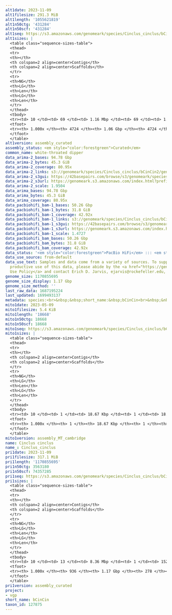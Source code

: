 ```yaml
---
alt1date: 2023-11-09
alt1filesize: 291.3 MiB
alt1length: '1055621819'
alt1n50ctg: '431284'
alt1n50scf: '431284'
alt1seq: https://s3.amazonaws.com/genomeark/species/Cinclus_cinclus/bCinCin1/assembly_curated/bCinCin1.alt.cur.20231109.fasta.gz
alt1sizes: |
  <table class="sequence-sizes-table">
  <thead>
  <tr>
  <th></th>
  <th colspan=2 align=center>Contigs</th>
  <th colspan=2 align=center>Scaffolds</th>
  </tr>
  <tr>
  <th>NG</th>
  <th>LG</th>
  <th>Len</th>
  <th>LG</th>
  <th>Len</th>
  </tr>
  </thead>
  <tbody>
  <tr><td> 10 </td><td> 69 </td><td> 1.16 Mbp </td><td> 69 </td><td> 1.16 Mbp </td></tr><tr><td> 20 </td><td> 176 </td><td> 0.84 Mbp </td><td> 176 </td><td> 0.84 Mbp </td></tr><tr><td> 30 </td><td> 321 </td><td> 0.66 Mbp </td><td> 321 </td><td> 0.66 Mbp </td></tr><tr><td> 40 </td><td> 502 </td><td> 0.52 Mbp </td><td> 502 </td><td> 0.52 Mbp </td></tr><tr style="background-color:#cccccc;"><td> 50 </td><td> 725 </td><td> 431.28 Kbp </td><td> 725 </td><td> 431.28 Kbp </td></tr><tr><td> 60 </td><td> 997 </td><td> 345.24 Kbp </td><td> 997 </td><td> 345.24 Kbp </td></tr><tr><td> 70 </td><td> 1345 </td><td> 266.97 Kbp </td><td> 1345 </td><td> 266.97 Kbp </td></tr><tr><td> 80 </td><td> 1812 </td><td> 187.93 Kbp </td><td> 1812 </td><td> 187.93 Kbp </td></tr><tr><td> 90 </td><td> 2547 </td><td> 107.28 Kbp </td><td> 2547 </td><td> 107.28 Kbp </td></tr><tr><td> 100 </td><td> 4724 </td><td> 7.08 Kbp </td><td> 4724 </td><td> 7.08 Kbp </td></tr></tbody>
  <tfoot>
  <tr><th> 1.000x </th><th> 4724 </th><th> 1.06 Gbp </th><th> 4724 </th><th> 1.06 Gbp </th></tr>
  </tfoot>
  </table>
alt1version: assembly_curated
assembly_status: <em style="color:forestgreen">Curated</em>
common_name: white-throated dipper
data_arima-2_bases: 94.78 Gbp
data_arima-2_bytes: 45.3 GiB
data_arima-2_coverage: 80.95x
data_arima-2_links: s3://genomeark/species/Cinclus_cinclus/bCinCin2/genomic_data/arima/<br>
data_arima-2_s3gui: https://42basepairs.com/browse/s3/genomeark/species/Cinclus_cinclus/bCinCin2/genomic_data/arima/
data_arima-2_s3url: https://genomeark.s3.amazonaws.com/index.html?prefix=species/Cinclus_cinclus/bCinCin2/genomic_data/arima/
data_arima-2_scale: 1.9504
data_arima_bases: 94.78 Gbp
data_arima_bytes: 45.3 GiB
data_arima_coverage: 80.95x
data_pacbiohifi_bam-1_bases: 50.26 Gbp
data_pacbiohifi_bam-1_bytes: 31.8 GiB
data_pacbiohifi_bam-1_coverage: 42.92x
data_pacbiohifi_bam-1_links: s3://genomeark/species/Cinclus_cinclus/bCinCin1/genomic_data/pacbio_hifi/<br>
data_pacbiohifi_bam-1_s3gui: https://42basepairs.com/browse/s3/genomeark/species/Cinclus_cinclus/bCinCin1/genomic_data/pacbio_hifi/
data_pacbiohifi_bam-1_s3url: https://genomeark.s3.amazonaws.com/index.html?prefix=species/Cinclus_cinclus/bCinCin1/genomic_data/pacbio_hifi/
data_pacbiohifi_bam-1_scale: 1.4727
data_pacbiohifi_bam_bases: 50.26 Gbp
data_pacbiohifi_bam_bytes: 31.8 GiB
data_pacbiohifi_bam_coverage: 42.92x
data_status: '<em style="color:forestgreen">PacBio HiFi</em> ::: <em style="color:forestgreen">Arima</em>'
data_use_source: from-default
data_use_text: Samples and data come from a variety of sources. To support fair and
  productive use of this data, please abide by the <a href="https://genome10k.soe.ucsc.edu/data-use-policies/">Data
  Use Policy</a> and contact Erich D. Jarvis, ejarvis@rockefeller.edu, with any questions.
genome_size: 1170855695
genome_size_display: 1.17 Gbp
genome_size_method: ''
last_raw_data: 1687195224
last_updated: 1699493137
metadata: species:<br>&nbsp;&nbsp;short_name:&nbsp;bCinCin<br>&nbsp;&nbsp;name:&nbsp;Cinclus&nbsp;cinclus<br>&nbsp;&nbsp;taxon_id:&nbsp;127875<br>&nbsp;&nbsp;common_name:&nbsp;white-throated&nbsp;dipper<br>&nbsp;&nbsp;order:<br>&nbsp;&nbsp;&nbsp;&nbsp;name:&nbsp;Passeriformes<br>&nbsp;&nbsp;family:<br>&nbsp;&nbsp;&nbsp;&nbsp;name:&nbsp;Cinclidae<br>&nbsp;&nbsp;individuals:<br>&nbsp;&nbsp;&nbsp;&nbsp;-&nbsp;short_name:&nbsp;bCinCin1<br>&nbsp;&nbsp;&nbsp;&nbsp;&nbsp;&nbsp;biosample_id:&nbsp;SAMEA9679959<br>&nbsp;&nbsp;&nbsp;&nbsp;&nbsp;&nbsp;sex:&nbsp;male<br>&nbsp;&nbsp;&nbsp;&nbsp;-&nbsp;short_name:&nbsp;bCinCin2<br>&nbsp;&nbsp;&nbsp;&nbsp;&nbsp;&nbsp;biosample_id:&nbsp;SAMEA9679961<br>&nbsp;&nbsp;&nbsp;&nbsp;&nbsp;&nbsp;sex:&nbsp;male<br>&nbsp;&nbsp;genome_size:<br>&nbsp;&nbsp;genome_size_method:<br>&nbsp;&nbsp;project:&nbsp;[&nbsp;vgp&nbsp;]<br>
mito1date: 2023-05-09
mito1filesize: 5.4 KiB
mito1length: '18668'
mito1n50ctg: 18668
mito1n50scf: 18668
mito1seq: https://s3.amazonaws.com/genomeark/species/Cinclus_cinclus/bCinCin1/assembly_MT_cambridge/bCinCin1.MT.20230509.fasta.gz
mito1sizes: |
  <table class="sequence-sizes-table">
  <thead>
  <tr>
  <th></th>
  <th colspan=2 align=center>Contigs</th>
  <th colspan=2 align=center>Scaffolds</th>
  </tr>
  <tr>
  <th>NG</th>
  <th>LG</th>
  <th>Len</th>
  <th>LG</th>
  <th>Len</th>
  </tr>
  </thead>
  <tbody>
  <tr><td> 10 </td><td> 1 </td><td> 18.67 Kbp </td><td> 1 </td><td> 18.67 Kbp </td></tr><tr><td> 20 </td><td> 1 </td><td> 18.67 Kbp </td><td> 1 </td><td> 18.67 Kbp </td></tr><tr><td> 30 </td><td> 1 </td><td> 18.67 Kbp </td><td> 1 </td><td> 18.67 Kbp </td></tr><tr><td> 40 </td><td> 1 </td><td> 18.67 Kbp </td><td> 1 </td><td> 18.67 Kbp </td></tr><tr style="background-color:#cccccc;"><td> 50 </td><td> 1 </td><td style="background-color:#ff8888;"> 18.67 Kbp </td><td> 1 </td><td style="background-color:#ff8888;"> 18.67 Kbp </td></tr><tr><td> 60 </td><td> 1 </td><td> 18.67 Kbp </td><td> 1 </td><td> 18.67 Kbp </td></tr><tr><td> 70 </td><td> 1 </td><td> 18.67 Kbp </td><td> 1 </td><td> 18.67 Kbp </td></tr><tr><td> 80 </td><td> 1 </td><td> 18.67 Kbp </td><td> 1 </td><td> 18.67 Kbp </td></tr><tr><td> 90 </td><td> 1 </td><td> 18.67 Kbp </td><td> 1 </td><td> 18.67 Kbp </td></tr><tr><td> 100 </td><td> 1 </td><td> 18.67 Kbp </td><td> 1 </td><td> 18.67 Kbp </td></tr></tbody>
  <tfoot>
  <tr><th> 1.000x </th><th> 1 </th><th> 18.67 Kbp </th><th> 1 </th><th> 18.67 Kbp </th></tr>
  </tfoot>
  </table>
mito1version: assembly_MT_cambridge
name: Cinclus cinclus
name_: Cinclus_cinclus
pri1date: 2023-11-09
pri1filesize: 317.1 MiB
pri1length: '1170855695'
pri1n50ctg: 3563180
pri1n50scf: 74357285
pri1seq: https://s3.amazonaws.com/genomeark/species/Cinclus_cinclus/bCinCin1/assembly_curated/bCinCin1.pri.cur.20231109.fasta.gz
pri1sizes: |
  <table class="sequence-sizes-table">
  <thead>
  <tr>
  <th></th>
  <th colspan=2 align=center>Contigs</th>
  <th colspan=2 align=center>Scaffolds</th>
  </tr>
  <tr>
  <th>NG</th>
  <th>LG</th>
  <th>Len</th>
  <th>LG</th>
  <th>Len</th>
  </tr>
  </thead>
  <tbody>
  <tr><td> 10 </td><td> 13 </td><td> 8.36 Mbp </td><td> 1 </td><td> 152.36 Mbp </td></tr><tr><td> 20 </td><td> 29 </td><td> 6.72 Mbp </td><td> 2 </td><td> 117.95 Mbp </td></tr><tr><td> 30 </td><td> 48 </td><td> 5.48 Mbp </td><td> 3 </td><td> 117.73 Mbp </td></tr><tr><td> 40 </td><td> 73 </td><td> 4.26 Mbp </td><td> 4 </td><td> 85.38 Mbp </td></tr><tr style="background-color:#cccccc;"><td> 50 </td><td> 103 </td><td style="background-color:#88ff88;"> 3.56 Mbp </td><td> 6 </td><td style="background-color:#88ff88;"> 74.36 Mbp </td></tr><tr><td> 60 </td><td> 141 </td><td> 2.73 Mbp </td><td> 8 </td><td> 38.63 Mbp </td></tr><tr><td> 70 </td><td> 189 </td><td> 2.11 Mbp </td><td> 12 </td><td> 25.57 Mbp </td></tr><tr><td> 80 </td><td> 257 </td><td> 1.39 Mbp </td><td> 17 </td><td> 17.50 Mbp </td></tr><tr><td> 90 </td><td> 364 </td><td> 0.83 Mbp </td><td> 27 </td><td> 8.30 Mbp </td></tr><tr><td> 100 </td><td> 936 </td><td> 1.00 Kbp </td><td> 278 </td><td> 1.00 Kbp </td></tr></tbody>
  <tfoot>
  <tr><th> 1.000x </th><th> 936 </th><th> 1.17 Gbp </th><th> 278 </th><th> 1.17 Gbp </th></tr>
  </tfoot>
  </table>
pri1version: assembly_curated
project:
- vgp
short_name: bCinCin
taxon_id: 127875
---
```

